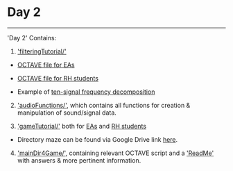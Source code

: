# Day 2
--------------------------------------------------------------

'Day 2' Contains:
1. ['filteringTutorial/'](https://github.com/jasontsmith2718/RiseHigh_Fall2019/tree/master/Day%202/OCTAVE/filteringTutorial)

  * [OCTAVE file for EAs](https://github.com/jasontsmith2718/RiseHigh_Fall2019/blob/master/Day%202/OCTAVE/filteringTutorial/filteringTutorialEA.m)

  * [OCTAVE file for RH students](https://github.com/jasontsmith2718/RiseHigh_Fall2019/blob/master/Day%202/OCTAVE/filteringTutorial/filteringTutorialRH.m)
  
  * Example of [ten-signal frequency decomposition](https://github.com/jasontsmith2718/RiseHigh_Fall2019/blob/master/Day%202/OCTAVE/filteringTutorial/extremeCase_tenSignals.m)

2. ['audioFunctions/'](https://github.com/jasontsmith2718/RiseHigh_Fall2019/tree/master/Day%202/OCTAVE/audioFunctions), which contains all functions for creation & manipulation of sound/signal data.
  
3. ['gameTutorial/'](https://github.com/jasontsmith2718/RiseHigh_Fall2019/tree/master/Day%202/OCTAVE/gameTutorial) both for [EAs](https://github.com/jasontsmith2718/RiseHigh_Fall2019/tree/master/Day%202/OCTAVE/gameTutorial/forEAs) and [RH students](https://github.com/jasontsmith2718/RiseHigh_Fall2019/tree/master/Day%202/OCTAVE/gameTutorial/forStudents)
  * Directory maze can be found via Google Drive link [here](https://drive.google.com/open?id=16E3JtRN4YkPm_cKRCdURoM5x6edWwnkx).

4. ['mainDir4Game/'](https://github.com/jasontsmith2718/RiseHigh_Fall2019/tree/master/Day%202/OCTAVE/mainDir4Game), containing relevant OCTAVE script and a ['ReadMe'](https://github.com/jasontsmith2718/RiseHigh_Fall2019/tree/master/Day%202/OCTAVE/mainDir4Game/otherFiles_4EAs) with answers & more pertinent information.
